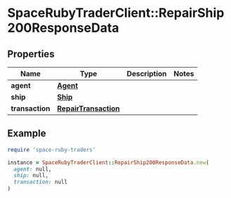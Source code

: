 # SpaceRubyTraderClient::RepairShip200ResponseData

## Properties

| Name | Type | Description | Notes |
| ---- | ---- | ----------- | ----- |
| **agent** | [**Agent**](Agent.md) |  |  |
| **ship** | [**Ship**](Ship.md) |  |  |
| **transaction** | [**RepairTransaction**](RepairTransaction.md) |  |  |

## Example

```ruby
require 'space-ruby-traders'

instance = SpaceRubyTraderClient::RepairShip200ResponseData.new(
  agent: null,
  ship: null,
  transaction: null
)
```

